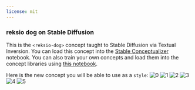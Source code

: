 ```yaml
---
license: mit
---
```

### reksio dog on Stable Diffusion
This is the `<reksio-dog>` concept taught to Stable Diffusion via Textual Inversion. You can load this concept into the [Stable Conceptualizer](https://colab.research.google.com/github/huggingface/notebooks/blob/main/diffusers/stable_conceptualizer_inference.ipynb) notebook. You can also train your own concepts and load them into the concept libraries using [this notebook](https://colab.research.google.com/github/huggingface/notebooks/blob/main/diffusers/sd_textual_inversion_training.ipynb).

Here is the new concept you will be able to use as a `style`:
![<reksio-dog> 0](https://huggingface.co/sd-concepts-library/reksio-dog/resolve/main/concept_images/1.jpeg)
![<reksio-dog> 1](https://huggingface.co/sd-concepts-library/reksio-dog/resolve/main/concept_images/5.jpeg)
![<reksio-dog> 2](https://huggingface.co/sd-concepts-library/reksio-dog/resolve/main/concept_images/0.jpeg)
![<reksio-dog> 3](https://huggingface.co/sd-concepts-library/reksio-dog/resolve/main/concept_images/4.jpeg)
![<reksio-dog> 4](https://huggingface.co/sd-concepts-library/reksio-dog/resolve/main/concept_images/2.jpeg)
![<reksio-dog> 5](https://huggingface.co/sd-concepts-library/reksio-dog/resolve/main/concept_images/3.jpeg)

